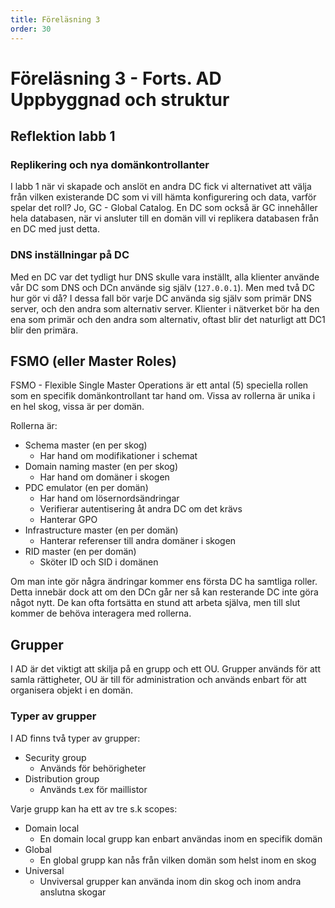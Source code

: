 ```yaml
---
title: Föreläsning 3
order: 30
---
```


# Föreläsning 3 - Forts. AD Uppbyggnad och struktur

## Reflektion labb 1

### Replikering och nya domänkontrollanter

I labb 1 när vi skapade och anslöt en andra DC fick vi alternativet att välja från vilken existerande DC som vi vill hämta konfigurering och data, varför spelar det roll?
Jo, GC - Global Catalog. En DC som också är GC innehåller hela databasen, när vi ansluter till en domän vill vi replikera databasen från en DC med just detta.

### DNS inställningar på DC

Med en DC var det tydligt hur DNS skulle vara inställt, alla klienter använde vår DC som DNS och DCn använde sig själv (`127.0.0.1`). Men med två DC hur gör vi då?
I dessa fall bör varje DC använda sig själv som primär DNS server, och den andra som alternativ server. Klienter i nätverket bör ha den ena som primär och den andra som alternativ, oftast blir det naturligt att DC1 blir den primära.

## FSMO (eller Master Roles)

FSMO - Flexible Single Master Operations är ett antal (5) speciella rollen som en specifik domänkontrollant tar hand om. Vissa av rollerna är unika i en hel skog, vissa är per domän.

Rollerna är:

- Schema master (en per skog)
  - Har hand om modifikationer i schemat
- Domain naming master (en per skog)
  - Har hand om domäner i skogen
- PDC emulator (en per domän)
  - Har hand om lösernordsändringar
  - Verifierar autentisering åt andra DC om det krävs
  - Hanterar GPO
- Infrastructure master (en per domän)
  - Hanterar referenser till andra domäner i skogen
- RID master (en per domän)
  - Sköter ID och SID i domänen

Om man inte gör några ändringar kommer ens första DC ha samtliga roller. Detta innebär dock att om den DCn går ner så kan resterande DC inte göra något nytt. De kan ofta fortsätta en stund att arbeta själva, men till slut kommer de behöva interagera med rollerna.

## Grupper

I AD är det viktigt att skilja på en grupp och ett OU. Grupper används för att samla rättigheter, OU är till för administration och används enbart för att organisera objekt i en domän.

### Typer av grupper

I AD finns två typer av grupper:

- Security group
  - Används för behörigheter
- Distribution group
  - Används t.ex för maillistor

Varje grupp kan ha ett av tre s.k scopes:

- Domain local
  - En domain local grupp kan enbart användas inom en specifik domän
- Global
  - En global grupp kan nås från vilken domän som helst inom en skog
- Universal
  - Unviversal grupper kan använda inom din skog och inom andra anslutna skogar
